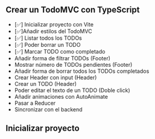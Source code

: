 ## Crear un TodoMVC con TypeScript

 - [✅] Inicializar proyecto con Vite
 - [✅]Añadir estilos del TodoMVC
 - [✅] Listar todos los TODOs
 - [✅] Poder borrar un TODO
 - [✅] Marcar TODO como completado
 - Añadir forma de filtrar TODOs (Footer)
 - Mostrar número de TODOs pendientes (Footer)
 - Añadir forma de borrar todos los TODOs completados
 - Crear Header con input (Header)
 - Crear un TODO (Header)
 - Poder editar el texto de un TODO (Doble click)
 - Añadir animaciones con AutoAnimate
 - Pasar a Reducer
 - Sincronizar con el backend
## Inicializar proyecto